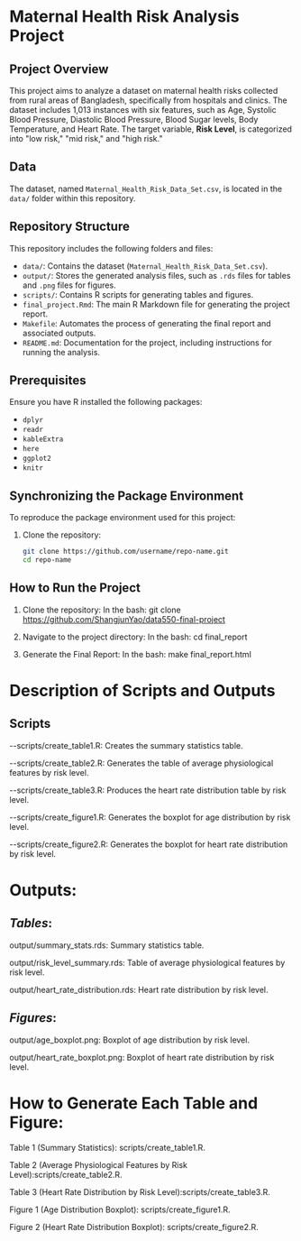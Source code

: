 # Maternal Health Risk Analysis Project

## Project Overview
This project aims to analyze a dataset on maternal health risks collected from rural areas of Bangladesh, specifically from hospitals and clinics. The dataset includes 1,013 instances with six features, such as Age, Systolic Blood Pressure, Diastolic Blood Pressure, Blood Sugar levels, Body Temperature, and Heart Rate. The target variable, **Risk Level**, is categorized into "low risk," "mid risk," and "high risk."

## Data
The dataset, named `Maternal_Health_Risk_Data_Set.csv`, is located in the `data/` folder within this repository. 

## Repository Structure
This repository includes the following folders and files:
- `data/`: Contains the dataset (`Maternal_Health_Risk_Data_Set.csv`).
- `output/`: Stores the generated analysis files, such as `.rds` files for tables and `.png` files for figures.
- `scripts/`: Contains R scripts for generating tables and figures.
- `final_project.Rmd`: The main R Markdown file for generating the project report.
- `Makefile`: Automates the process of generating the final report and associated outputs.
- `README.md`: Documentation for the project, including instructions for running the analysis.

## Prerequisites
Ensure you have R installed the following packages:
- `dplyr`
- `readr`
- `kableExtra`
- `here`
- `ggplot2`
- `knitr`

## Synchronizing the Package Environment

To reproduce the package environment used for this project:

1. Clone the repository:
   ```bash
   git clone https://github.com/username/repo-name.git
   cd repo-name


## How to Run the Project
1. Clone the repository:
In the bash:
   git clone https://github.com/ShangjunYao/data550-final-project
   
2. Navigate to the project directory:
In the bash:
   cd final_report
3. Generate the Final Report:
In the bash:
   make final_report.html

# Description of Scripts and Outputs
## Scripts
--scripts/create_table1.R: Creates the summary statistics table.

--scripts/create_table2.R: Generates the table of average physiological features by risk level.

--scripts/create_table3.R: Produces the heart rate distribution table by risk level.

--scripts/create_figure1.R: Generates the boxplot for age distribution by risk level.

--scripts/create_figure2.R: Generates the boxplot for heart rate distribution by risk level.

# Outputs:
## *Tables*:
output/summary_stats.rds: Summary statistics table.

output/risk_level_summary.rds: Table of average physiological features by risk level.

output/heart_rate_distribution.rds: Heart rate distribution by risk level.

## *Figures*:
output/age_boxplot.png: Boxplot of age distribution by risk level.

output/heart_rate_boxplot.png: Boxplot of heart rate distribution by risk level.

# How to Generate Each Table and Figure:

Table 1 (Summary Statistics): scripts/create_table1.R.

Table 2 (Average Physiological Features by Risk Level):scripts/create_table2.R.

Table 3 (Heart Rate Distribution by Risk Level):scripts/create_table3.R.

Figure 1 (Age Distribution Boxplot): scripts/create_figure1.R.

Figure 2 (Heart Rate Distribution Boxplot): scripts/create_figure2.R.


